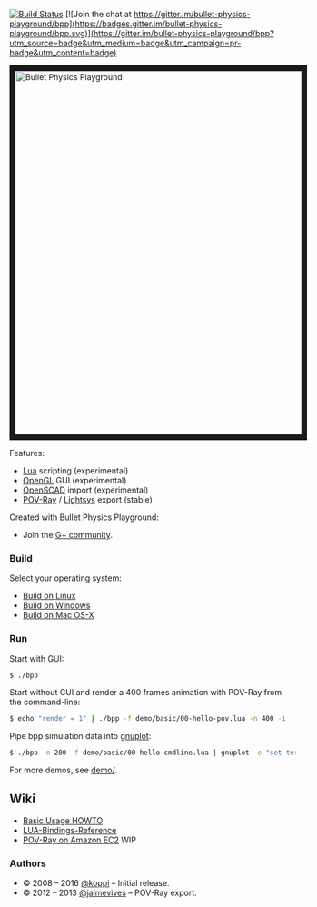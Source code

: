 [![Build Status](https://travis-ci.org/bullet-physics-playground/bpp.svg?branch=master)](https://travis-ci.org/bullet-physics-playground/bpp) [![Join the chat at https://gitter.im/bullet-physics-playground/bpp](https://badges.gitter.im/bullet-physics-playground/bpp.svg)](https://gitter.im/bullet-physics-playground/bpp?utm_source=badge&utm_medium=badge&utm_campaign=pr-badge&utm_content=badge)

<a
href="https://www.youtube.com/watch?v=RwMhyvVPsQI&list=PL-OhsevLGGI2bFpOqzqnWsGILh9a5YkDr" target="_blank"><img src="http://img.youtube.com/vi/RwMhyvVPsQI/0.jpg" alt="Bullet Physics Playground" width="640" border="10" /></a>

Features:

* [Lua](https://www.lua.org/) scripting   (experimental)
* [OpenGL](https://www.opengl.org/) GUI      (experimental)
* [OpenSCAD](http://www.openscad.org/) import (experimental)
* [POV-Ray](http://www.povray.org/) / [Lightsys](http://www.ignorancia.org/en/index.php?page=Lightsys) export (stable)

Created with Bullet Physics Playground:

* Join the [G+ community](https://plus.google.com/communities/118046861018657351607).

### Build

Select your operating system:

 * [Build on Linux](https://github.com/bullet-physics-playground/bpp/wiki/Build-on-Linux)
 * [Build on Windows](https://github.com/bullet-physics-playground/bpp/wiki/Build-on-Windows)
 * [Build on Mac OS-X](https://github.com/bullet-physics-playground/bpp/wiki/Build-on-Mac-OS-X)

### Run

Start with GUI:
```bash
$ ./bpp
```

Start without GUI and render a 400 frames animation with POV-Ray from the command-line:
```bash
$ echo "render = 1" | ./bpp -f demo/basic/00-hello-pov.lua -n 400 -i
```

Pipe bpp simulation data into [gnuplot](https://en.wikipedia.org/wiki/Gnuplot):
```bash
$ ./bpp -n 200 -f demo/basic/00-hello-cmdline.lua | gnuplot -e "set terminal dumb; plot for[col=3:3] '/dev/stdin' using 1:col title columnheader(col) with lines"
```

For more demos, see [demo/](https://github.com/bullet-physics-playground/bpp/tree/master/demo).

## Wiki

* [Basic Usage HOWTO](https://github.com/bullet-physics-playground/bpp/wiki/Basic-Usage-HOWTO)
* [LUA-Bindings-Reference](https://github.com/bullet-physics-playground/bpp/wiki/LUA-Bindings-Reference)
* [POV-Ray on Amazon EC2](https://github.com/bullet-physics-playground/bpp/wiki/POV%E2%80%93Ray-on-Amazon-EC2) WIP

### Authors

* © 2008 – 2016 [@koppi](https://github.com/koppi) – Initial release.
* © 2012 – 2013 [@jaimevives](https://github.com/jaimevives) – POV-Ray export.
